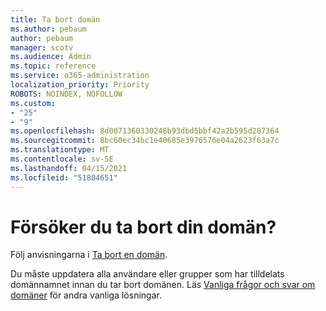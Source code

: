 ```yaml
---
title: Ta bort domän
ms.author: pebaum
author: pebaum
manager: scotv
ms.audience: Admin
ms.topic: reference
ms.service: o365-administration
localization_priority: Priority
ROBOTS: NOINDEX, NOFOLLOW
ms.custom:
- "25"
- "9"
ms.openlocfilehash: 8d0071360330248b93dbd5bbf42a2b595d287364
ms.sourcegitcommit: 8bc60ec34bc1e40685e3976576e04a2623f63a7c
ms.translationtype: MT
ms.contentlocale: sv-SE
ms.lasthandoff: 04/15/2021
ms.locfileid: "51804651"
---
```

# <a name="trying-to-remove-your-domain"></a>Försöker du ta bort din domän?

Följ anvisningarna i [Ta bort en domän](https://docs.microsoft.com/microsoft-365/admin/get-help-with-domains/remove-a-domain).
  
Du måste uppdatera alla användare eller grupper som har tilldelats domännamnet innan du tar bort domänen. Läs [Vanliga frågor och svar om domäner](https://docs.microsoft.com/microsoft-365/admin/setup/domains-faq) för andra vanliga lösningar.
  
